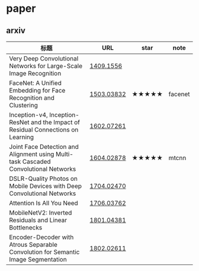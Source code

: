 # paper

## arxiv

|标题|URL|star|note|
|-|-|-|-|
|Very Deep Convolutional Networks for Large-Scale Image Recognition|[1409.1556](https://arxiv.org/abs/1409.1556)||
|FaceNet: A Unified Embedding for Face Recognition and Clustering|[1503.03832](https://arxiv.org/abs/1503.03832)|★★★★★|facenet|
|Inception-v4, Inception-ResNet and the Impact of Residual Connections on Learning|[1602.07261](http://arxiv.org/abs/1602.07261)||
|Joint Face Detection and Alignment using Multi-task Cascaded Convolutional Networks|[1604.02878](http://arxiv.org/abs/1604.02878)|★★★★★|mtcnn|
|DSLR-Quality Photos on Mobile Devices with Deep Convolutional Networks|[1704.02470](http://arxiv.org/abs/1704.02470)||
|Attention Is All You Need|[1706.03762](http://arxiv.org/abs/1706.03762)||
|MobileNetV2: Inverted Residuals and Linear Bottlenecks|[1801.04381](http://arxiv.org/abs/1801.04381)||
|Encoder-Decoder with Atrous Separable Convolution for Semantic Image Segmentation|[1802.02611](http://arxiv.org/abs/1802.02611)||
